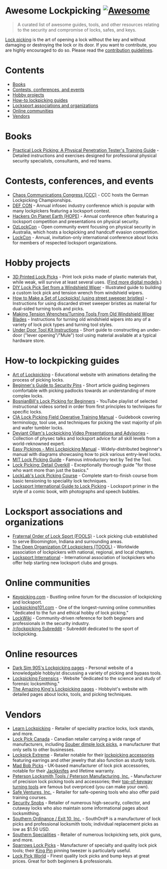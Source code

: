 # Awesome Lockpicking [![Awesome](https://cdn.rawgit.com/sindresorhus/awesome/d7305f38d29fed78fa85652e3a63e154dd8e8829/media/badge.svg)](https://github.com/sindresorhus/awesome)

> A curated list of awesome guides, tools, and other resources relating to the security and compromise of locks, safes, and keys.

[Lock picking](https://en.wikipedia.org/wiki/Lock_picking) is the art of opening a lock without the key and without damaging or destroying the lock or its door. If you want to contribute, you are highly encouraged to do so. Please read the [contribution guidelines](CONTRIBUTING.md).

# Contents

* [Books](#books)
* [Contests, conferences, and events](#contests-conferences-and-events)
* [Hobby projects](#hobby-projects)
* [How-to lockpicking guides](#how-to-lockpicking-guides)
* [Locksport associations and organizations](#locksport-associations-and-organizations)
* [Online communities](#online-communities)
* [Vendors](#vendors)

# Books

* [Practical Lock Picking: A Physical Penetration Tester's Training Guide](http://www.rageuniversity.org/PRISONESCAPE/PRISON%20LOCKS%20AND%20KEYS/Practical.Lock.Picking.pdf) - Detailed instructions and exercises designed for professional physical security specialists, consultants, and red teams.

# Contests, conferences, and events

* [Chaos Communications Congress (CCC)](https://www.ccc.de/) - CCC hosts the German Lockpicking Championships.
* [DEF CON](https://defcon.org/) - Annual infosec industry conference which is popular with many lockpickers featuring a locksport contest.
* [Hackers On Planet Earth (HOPE)](https://hope.net/) - Annual conference often featuring a locksport competition and presentations on physical security.
* [OzLockCon](https://ozlockcon.com/) - Open community event focusing on physical security in Australia, which hosts a lockpicking and handcuff evasion competition.
* [LockCon](https://toool.nl/LockCon) - Annual, invitation-only international conference about locks for members of respected locksport organizations.

# Hobby projects

* [3D Printed Lock Picks](http://blog.shop.23b.org/2014/11/3d-printed-lock-picks.html) - Print lock picks made of plastic materials that, while weak, will survive at least several uses. ([Find more digital models](https://www.yeggi.com/q/lockpick/).)
* [DIY Lock Pick Set from a Windshield Wiper](http://www.itstactical.com/skillcom/lock-picking/how-to-make-a-diy-lock-pick-set-from-a-windshield-wiper/) - Illustrated guide to building a custom lock pick and tension wrench from windshield wipers.
* [How to Make a Set of Lockpicks! (using street sweeper bristles)](https://www.instructables.com/id/How-to-Make-a-set-of-Lockpicks/) - Instructions for using discarded street sweeper bristles as material for dual-sided turning tools and picks.
* [Making Tension Wrenches/Turning Tools From Old Windshield Wiper Blades](https://www.instructables.com/id/Making-Tension-WrenchesTurning-Tools-From-Old-Wind/) - Instructions for turning old windshield wipers into any of a variety of lock pick types and turning tool styles.
* [Under Door Tool Kit Instructions](https://web.archive.org/web/20170719053154/http://enterthecore.net/files/CORE_Instructions-Under_Door.pdf) - Short guide to constructing an under-door ("lever opening"/"Mule") tool using material available at a typical hardware store.

# How-to lockpicking guides

* [Art of Lockpicking](https://art-of-lockpicking.com/) - Educational website with animations detailing the process of picking locks.
* [Beginner's Guide to Security Pins](http://www.ninjacache.com/secpins_intro) - Short article guiding beginners comfortable with picking padlocks towards an understanding of more complex locks.
* [BosnianBill's Lock Picking for Beginners](https://www.youtube.com/playlist?list=PLTSWkYxuSlkXiSBwk3Hvbvx71sg-MH61s) - YouTube playlist of selected instructional videos sorted in order from first principles to techniques for specific locks.
* [CIA Lock Picking Field Operative Training Manual](https://archive.org/details/CIA_Lock_Picking_Field_Operative_Training_Manual) - Guidebook covering terminology, tool use, and techniques for picking the vast majority of pin and wafer tumbler locks.
* [Deviant Ollam's Lockpicking Video Presentations and Advisories](http://deviating.net/lockpicking/videos.html) - Collection of physec talks and locksport advice for all skill levels from a world-reknowned expert.
* [Easy Pickings - Mini Lockpicking Manual](http://index-of.es/Lockpicking/Easy%20Pickings%20-%20Mini%20Lockpicking%20Manual.pdf) - Widely-distributed beginner's manual with diagrams showcasing how to pick various entry-level locks.
* [MIT Lock Picking Guide](https://webunraveling.com/public/mit-lock-picking-guide/index.php) - Famous introductory text by Ted the Tool.
* [Lock Picking: Detail Overkill](http://ninjacache.com/data/uploads/lockpicking-detail-overkill.pdf) - Exceptionally thorough guide "for those who want more than just the basics."
* [LockLab's Lock Picking Course](http://lock-lab.com/locklab-university/lock-picking-course-2/) - Complete start-to-finish course from basic tensioning to speciality lock techniques.
* [Locksport International Guide to Lock Picking](https://web.archive.org/web/20070222144748/http://locksport.com:80/LSIGuide/lsiguide.pdf) - Locksport primer in the style of a comic book, with photographs and speech bubbles.

# Locksport associations and organizations

* [Fraternal Order of Lock Sport (FOOLS)](http://www.bloomingtonfools.org/) - Lock picking club established to serve Bloomington, Indiana and surrounding areas.
* [The Open Organization Of Lockpickers (TOOOL)](https://toool.org/) - Worldwide association of lockpickers with national, regional, and local chapters.
* [Locksport International](http://locksport.com) - International association of lockpickers who offer help starting new locksport clubs and groups.

# Online communities

* [Keypicking.com](https://keypicking.com/) - Bustling online forum for the discussion of lockpicking and locksport.
* [Lockpicking101.com](https://www.lockpicking101.com/) - One of the longest-running online communities "dedicated to the fun and ethical hobby of lock picking."
* [LockWiki](http://lockwiki.com/) - Community-driven reference for both beginners and professionals in the security industry.
* [/r/lockpicking Subreddit](https://www.reddit.com/r/lockpicking/) - Subreddit dedicated to the sport of lockpicking.

# Online resources

* [Dark Sim 905's Lockpicking pages](https://darksim905.com/lockpicking.php) - Personal website of a knowledgable hobbyist discussing a variety of picking and bypass tools.
* [Lockpicking Forensics](http://www.lockpickingforensics.com/) - Website "dedicated to the science and study of forensic locksmithing."
* [The Amazing King's Lockpicking pages](http://theamazingking.com/lockpicking.php) - Hobbyist's website with detailed pages about locks, tools, and picking techniques.

# Vendors

* [Learn Lockpicking](https://learnlockpicking.com/) - Retailer of speciality practice locks, lock stands, and more.
* [Lock Pick Canada](https://www.lockpickcanada.com/) - Canadian retailer carrying a wide range of manufacturers, including [Souber dimple lock picks](https://www.lockpickcanada.com/category_s/4.htm), a manufacturer that only sells to other businesses.
* [Lockpick Extreme](https://lockpickextreme.com/) - Retailer notable for their [lockpicking accessories](https://lockpickextreme.com/product-category/accessories/) featuring earrings and other jewelry that also function as sturdy tools.
* [Mad Bob Picks](https://www.madbobpicks.co.uk/) - UK-based manufacturer of lock pick accessories, notable for their [Jackknifes](https://www.madbobpicks.co.uk/Jackknifes-s/116.htm) and lifetime warranty.
* [Peterson Locksmith Tools / Peterson Manufacturing, Inc.](https://www.thinkpeterson.com/) - Manufacturer of precision lock picking tools and accessories; their [top-of-keyway turning tools](https://www.thinkpeterson.com/cgi-bin/commerce.cgi?preadd=action&key=PPB) are famous but overpriced (you can make your own).
* [Safe Ventures, Inc.](http://safeventures.com/) - Retailer for safe-opening tools who also offer paid training courses.
* [Security Snobs](https://securitysnobs.com/) - Retailer of numerous high-security, collector, and cutaway locks who also maintain some informational pages about locksmithing.
* [Southern Ordinance / Exit 10, Inc.](https://www.southord.com/) - SouthOrd® is a manufacturer of lock picks and professional locksmith tools; individual replacement picks as low as $1.50 USD.
* [Southern Specialities](http://www.lockpicktools.com/) - Retailer of numerous lockpicking sets, pick guns, and more.
* [Sparrows Lock Picks](https://www.sparrowslockpicks.com/) - Manufacturer of specialty and quality lock pick tools; their [King Pin](http://www.sparrowslockpicks.com/product_p/t1.htm) pinning tweezer is particularly useful.
* [Lock Pick World](https://www.lockpickworld.com/) - Finest quality lock picks and bump keys at great prices. Great for both beginners & professionals. 
